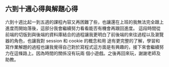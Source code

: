 ## 六到十週心得與解題心得
六到十週比起一到五週的課程內容又再困難了些，也讓還在上班的我無法完全跟上進度而開始落後，這部分我會繼續努力看看能否有機會再跟回進度。
這段時間從前端的切版到與後端的資料庫結合的過程讓我更明白了前後端的來往過程以及瀏覽器的角色，也讓我對 session 和 cookie 的概念和用
途有更完整的了解，學習和寫作業解題的過程也讓我覺得自己對於寫程式這方面是有興趣的，接下來會繼續努力在這條路上。因為時間的關係沒有玩兩
個小遊戲。之後再回來玩，謝謝老師及助教。
